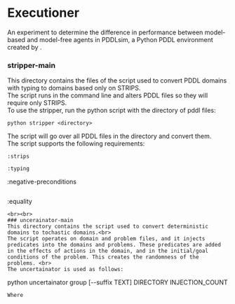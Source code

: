 # Executioner
An experiment to determine the difference in performance between model-based and model-free agents in PDDLsim, a Python PDDL environment created by .

### stripper-main
This directory contains the files of the script used to convert PDDL domains with typing to domains based only on STRIPS. <br>
The script runs in the command line and alters PDDL files so they will require only STRIPS. <br>
To use the stripper, run the python script with the directory of pddl files:
```
python stripper <directory>
```
The script will go over all PDDL files in the directory and convert them. <br>
The script supports the following requirements:
```
:strips
```
```
:typing
```
:negative-preconditions
```
```
:equality
```
<br><br>
### uncerainator-main
This directory contains the script used to convert deterministic domains to tochastic domains.<br>
The script operates on domain and problem files, and it injects predicates into the domains and problems. These predicates are added in the effects of actions in the domain, and in the initial/goal conditions of the problem. This creates the randomness of the problems. <br>
The uncertainator is used as follows:
```
python uncertainator group [--suffix TEXT] DIRECTORY INJECTION_COUNT
```
Where 
